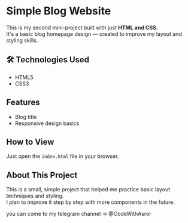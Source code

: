 # Simple Blog Website

This is my second mini-project built with just **HTML and CSS**.  
It's a basic blog homepage design — created to improve my layout and styling skills.

## 🛠 Technologies Used

- HTML5
- CSS3 

##   Features

- Blog title 
- Responsive design basics

##  How to View

Just open the `index.html` file in your browser.

##  About This Project

This is a small, simple project that helped me practice basic layout techniques and styling.  
I plan to improve it step by step with more components in the future.

 you can come to my telegram channel -> @CodeWithAsror
